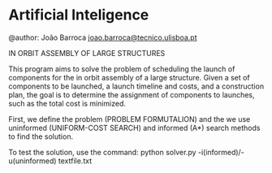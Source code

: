 # Artificial Inteligence
@author: João Barroca <joao.barroca@tecnico.ulisboa.pt>

IN ORBIT ASSEMBLY OF LARGE STRUCTURES

This program aims to solve the problem of scheduling the launch of components for the in orbit assembly of a large structure. Given a set of components to be launched, a launch timeline and costs, and a construction plan, the goal is to determine the assignment of components to launches, such as the total cost is minimized.

First, we define the problem (PROBLEM FORMUTALION) and the we use uninformed (UNIFORM-COST SEARCH) and informed (A*) search methods to find the solution.

To test the solution, use the command:
python solver.py -i(informed)/-u(uninformed) textfile.txt
